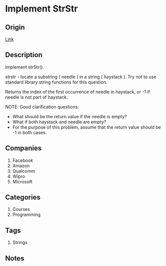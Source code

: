 # Implement StrStr

## Origin

[Link](https://www.interviewbit.com/problems/implement-strstr/)

## Description

Implement strStr().

strstr - locate a substring ( needle ) in a string ( haystack ).
Try not to use standard library string functions for this question.

Returns the index of the first occurrence of needle in haystack, or -1 if needle is not part of haystack.

NOTE: Good clarification questions:

* What should be the return value if the needle is empty?
* What if both haystack and needle are empty?
* For the purpose of this problem, assume that the return value should be -1 in both cases.

## Companies

1. Facebook
1. Amazon
1. Qualcomm
1. Wipro
1. Microsoft

## Categories

1. Courses
1. Programming

## Tags

1. Strings

## Notes